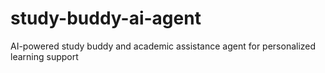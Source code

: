 # study-buddy-ai-agent
AI-powered study buddy and academic assistance agent for personalized learning support
